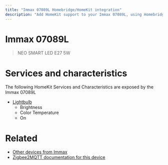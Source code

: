 ```yaml
---
title: "Immax 07089L Homebridge/HomeKit integration"
description: "Add HomeKit support to your Immax 07089L, using Homebridge, Zigbee2MQTT and homebridge-z2m."
---
```

<!---
This file has been GENERATED using src/docgen/docgen.ts
DO NOT EDIT THIS FILE MANUALLY!
-->
# Immax 07089L
> NEO SMART LED E27 5W


# Services and characteristics
The following HomeKit Services and Characteristics are exposed by
the Immax 07089L

* [Lightbulb](../../light.md)
  * Brightness
  * Color Temperature
  * On


# Related
* [Other devices from Immax](../index.md#immax)
* [Zigbee2MQTT documentation for this device](https://www.zigbee2mqtt.io/devices/07089L.html)
